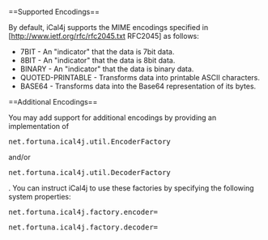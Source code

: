==Supported Encodings==

By default, iCal4j supports the MIME encodings specified in [http://www.ietf.org/rfc/rfc2045.txt RFC2045] as follows:

* 7BIT - An "indicator" that the data is 7bit data.
* 8BIT - An "indicator" that the data is 8bit data.
* BINARY - An "indicator" that the data is binary data.
* QUOTED-PRINTABLE - Transforms data into printable ASCII characters.
* BASE64 - Transforms data into the Base64 representation of its bytes.

==Additional Encodings==

You may add support for additional encodings by providing an implementation of <pre>net.fortuna.ical4j.util.EncoderFactory</pre> and/or <pre>net.fortuna.ical4j.util.DecoderFactory</pre>. You can instruct iCal4j to use these factories by specifying the following system properties:

<pre>net.fortuna.ical4j.factory.encoder=<encoder_factory_class_name></pre>

<pre>net.fortuna.ical4j.factory.decoder=<decoder_factory_class_name></pre>
